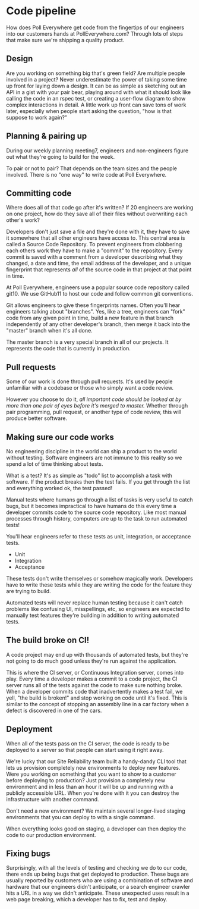 # Code pipeline

How does Poll Everywhere get code from the fingertips of our engineers into our customers hands at PollEverywhere.com? Through lots of steps that make sure we're shipping a quality product.

## Design

Are you working on something big that's green field? Are multiple people involved in a project? Never underestimate the power of taking some time up front for laying down a design. It can be as simple as sketching out an API in a gist with your pair bear, playing around with what it should look like calling the code in an rspec test, or creating a user-flow diagram to show complex interactions in detail. A little work up front can save tons of work later, especially when people start asking the question, "how is that suppose to work again?"

## Planning &amp; pairing up

During our weekly planning meeting7, engineers and non-engineers figure out what they're going to build for the week.

To pair or not to pair? That depends on the team sizes and the people involved. There is no "one way" to write code at Poll Everywhere.

## Committing code

Where does all of that code go after it's written? If 20 engineers are working on one project, how do they save all of their files without overwriting each other's work?

Developers don't just save a file and they're done with it, they have to save it somewhere that all other engineers have access to. This central area is called a Source Code Repository. To prevent engineers from clobbering each others work they have to make a "commit" to the repository. Every commit is saved with a comment from a developer describing what they changed, a date and time, the email address of the developer, and a unique fingerprint that represents _all_ of the source code in that project at that point in time.

At Poll Everywhere, engineers use a popular source code repository called git10. We use GitHub11 to host our code and follow common git conventions.

Git allows engineers to give these fingerprints names. Often you'll hear engineers talking about "branches". Yes, like a tree, engineers can "fork" code from any given point in time, build a new feature in that branch independently of any other developer's branch, then merge it back into the "master" branch when it's all done.

The master branch is a very special branch in all of our projects. It represents the code that is currently in production.

## Pull requests

Some of our work is done through pull requests. It's used by people unfamiliar with a codebase or those who simply want a code review.

However you choose to do it, _all important code should be looked at by more than one pair of eyes before it's merged to master._ Whether through pair programming, pull request, or another type of code review, this will produce better software.

## Making sure our code works

No engineering discipline in the world can ship a product to the world without testing. Software engineers are not immune to this reality so we spend a lot of time thinking about tests.

What is a test? It's as simple as "todo" list to accomplish a task with software. If the product breaks then the test fails. If you get through the list and everything worked ok, the test passed!

Manual tests where humans go through a list of tasks is very useful to catch bugs, but it becomes impractical to have humans do this every time a developer commits code to the source code repository. Like most manual processes through history, computers are up to the task to run automated tests!

You'll hear engineers refer to these tests as unit, integration, or acceptance tests.

* Unit
* Integration
* Acceptance

These tests don't write themselves or somehow magically work. Developers have to write these tests while they are writing the code for the feature they are trying to build.

Automated tests will never replace human testing because it can't catch problems like confusing UI, misspellings, etc, so engineers are expected to manually test features they're building in addition to writing automated tests.

## The build broke on CI!

A code project may end up with thousands of automated tests, but they're not going to do much good unless they're run against the application.

This is where the CI server, or Continuous Integration server, comes into play. Every time a developer makes a commit to a code project, the CI server runs all of the tests against the code to make sure nothing broke. When a developer commits code that inadvertently makes a test fail, we yell, "the build is broken!" and stop working on code until it's fixed. This is similar to the concept of stopping an assembly line in a car factory when a defect is discovered in one of the cars.

## Deployment

When all of the tests pass on the CI server, the code is ready to be deployed to a server so that people can start using it right away.

We're lucky that our Site Reliability team built a handy-dandy CLI tool that lets us provision completely new environments to deploy new features. Were you working on something that you want to show to a customer before deploying to production? Just provision a completely new environment and in less than an hour it will be up and running with a publicly accessible URL. When you're done with it you can destroy the infrastructure with another command.

Don't need a new environment? We maintain several longer-lived staging environments that you can deploy to with a single command.

When everything looks good on staging, a developer can then deploy the code to our production environment.

## Fixing bugs

Surprisingly, with all the levels of testing and checking we do to our code, there ends up being bugs that get deployed to production. These bugs are usually reported by customers who are using a combination of software and hardware that our engineers didn't anticipate, or a search engineer crawler hits a URL in a way we didn't anticipate. These unexpected uses result in a web page breaking, which a developer has to fix, test and deploy.
